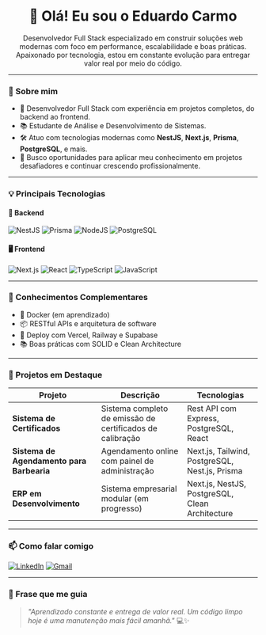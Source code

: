 <h1 align="center">👋 Olá! Eu sou o Eduardo Carmo</h1>

<p align="center">
Desenvolvedor Full Stack especializado em construir soluções web modernas com foco em performance, escalabilidade e boas práticas. Apaixonado por tecnologia, estou em constante evolução para entregar valor real por meio do código.
</p>

---

### 🚀 Sobre mim

- 💼 Desenvolvedor Full Stack com experiência em projetos completos, do backend ao frontend.
- 📚 Estudante de Análise e Desenvolvimento de Sistemas.
- 🛠️ Atuo com tecnologias modernas como **NestJS**, **Next.js**, **Prisma**, **PostgreSQL**, e mais.
- 🎯 Busco oportunidades para aplicar meu conhecimento em projetos desafiadores e continuar crescendo profissionalmente.

---

### 💡 Principais Tecnologias

#### 🔧 Backend
![NestJS](https://img.shields.io/badge/-NestJS-E0234E?style=for-the-badge&logo=nestjs&logoColor=white)
![Prisma](https://img.shields.io/badge/-Prisma-2D3748?style=for-the-badge&logo=prisma&logoColor=white)
![NodeJS](https://img.shields.io/badge/-Node.js-339933?style=for-the-badge&logo=node.js&logoColor=white)
![PostgreSQL](https://img.shields.io/badge/-PostgreSQL-4169E1?style=for-the-badge&logo=postgresql&logoColor=white)

#### 🖥️ Frontend
![Next.js](https://img.shields.io/badge/-Next.js-000000?style=for-the-badge&logo=next.js&logoColor=white)
![React](https://img.shields.io/badge/-React-61DAFB?style=for-the-badge&logo=react&logoColor=black)
![TypeScript](https://img.shields.io/badge/-TypeScript-3178C6?style=for-the-badge&logo=typescript&logoColor=white)
![JavaScript](https://img.shields.io/badge/-JavaScript-F7DF1E?style=for-the-badge&logo=javascript&logoColor=black)

---

### 🧠 Conhecimentos Complementares

- 🐳 Docker (em aprendizado)
- 📦 RESTful APIs e arquitetura de software
- 🚀 Deploy com Vercel, Railway e Supabase
- 📚 Boas práticas com SOLID e Clean Architecture

---

### 📌 Projetos em Destaque

| Projeto | Descrição | Tecnologias |
|--------|------------|-------------|
| **Sistema de Certificados** | Sistema completo de emissão de certificados de calibração | Rest API com Express, PostgreSQL, React |
| **Sistema de Agendamento para Barbearia** | Agendamento online com painel de administração | Next.js, Tailwind, PostgreSQL, Nest.js, Prisma |
| **ERP em Desenvolvimento** | Sistema empresarial modular (em progresso) | Next.js, NestJS, PostgreSQL, Clean Architecture |

---

### 📫 Como falar comigo

[![LinkedIn](https://img.shields.io/badge/-LinkedIn-0A66C2?style=for-the-badge&logo=linkedin&logoColor=white)](https://www.linkedin.com/in/eduardo-carmo-453348174/)
[![Gmail](https://img.shields.io/badge/-eduardocarmo72@gmail.com-D14836?style=for-the-badge&logo=gmail&logoColor=white)](mailto:eduardocarmo72@gmail.com)

---

### 💬 Frase que me guia

> _"Aprendizado constante e entrega de valor real. Um código limpo hoje é uma manutenção mais fácil amanhã."_ 💻✨
